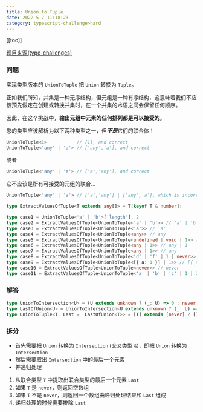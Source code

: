 ```yaml
---
title: Union to Tuple
date: 2022-5-7 11:18:23
category: typescript-challenge>hard
---
```


[[toc]]

[题目来源(type-challenges)](https://github.com/type-challenges/type-challenges/blob/main/questions/00730-hard-union-to-tuple/README.md)

### 问题

实现类型版本的 `UnionToTuple` 把 `Union` 转换为 `Tuple`。

正如我们所知，并集是一种无序结构，但元组是一种有序结构，这意味着我们不应该预先假定在创建或转换并集时，在一个并集的术语之间会保留任何顺序。

因此，在这个挑战中，**输出元组中元素的任何排列都是可以接受的**。

您的类型应该解析为以下两种类型之一，但***不是***它们的联合体！

```typescript
UnionToTuple<1>           // [1], and correct
UnionToTuple<'any' | 'a'> // ['any','a'], and correct
```
或者 
```typescript
UnionToTuple<'any' | 'a'> // ['a','any'], and correct
```
它不应该是所有可接受的元组的联合...
```typescript
UnionToTuple<'any' | 'a'> // ['a','any'] | ['any','a'], which is incorrect
```

```typescript
type ExtractValuesOfTuple<T extends any[]> = T[keyof T & number];

type case1 = UnionToTuple<'a' | 'b'>['length'], 2
type case2 = ExtractValuesOfTuple<UnionToTuple<'a' | 'b'>> // 'a' | 'b'
type case3 = ExtractValuesOfTuple<UnionToTuple<'a'>> // 'a'
type case4 = ExtractValuesOfTuple<UnionToTuple<any>> // any
type case5 = ExtractValuesOfTuple<UnionToTuple<undefined | void | 1>> // void | 1
type case6 = ExtractValuesOfTuple<UnionToTuple<any | 1>> // any | 1
type case7 = ExtractValuesOfTuple<UnionToTuple<any | 1>> // any
type case8 = ExtractValuesOfTuple<UnionToTuple<'d' | 'f' | 1 | never>> // 'f' | 'd' | 1
type case9 = ExtractValuesOfTuple<UnionToTuple<[{ a: 1 }] | 1>> // [{ a: 1 }] | 1
type case10 = ExtractValuesOfTuple<UnionToTuple<never>> // never
type case11 = ExtractValuesOfTuple<UnionToTuple<'a' | 'b' | 'c' | 1 | 2 | 'd' | 'e' | 'f' | 'g'>> // 'f' | 'e' | 1 | 2 | 'g' | 'c' | 'd' | 'a' | 'b'
```

### 解答

```typescript
type UnionToIntersection<U> = (U extends unknown ? (_: U) => 0 : never) extends (_: infer R) => 0 ? R : never;
type LastOfUnion<U> = UnionToIntersection<U extends unknown ? (_: U) => 0 : never> extends (_: infer R) => 0 ? R : never;
type UnionToTuple<T, Last =  LastOfUnion<T>> = [T] extends [never] ? [] : [...UnionToTuple<Exclude<T, Last>>, Last]
```

### 拆分
* 首先需要把 `Union` 转换为 `Intersection` (交叉类型 `&`)，即把 `Union` 转换为 `Intersection`
* 然后需要取出 `Intersection` 中的最后一个元素
* 并递归处理

1. 从联合类型 `T` 中提取出联合类型的最后一个元素 `Last`
2. 如果 `T` 是 `never`，则返回空数组
3. 如果 `T` 不是 `never`，则返回一个数组由递归处理结果和 `Last` 组成
4. 递归处理的时候需要排除 `Last`
